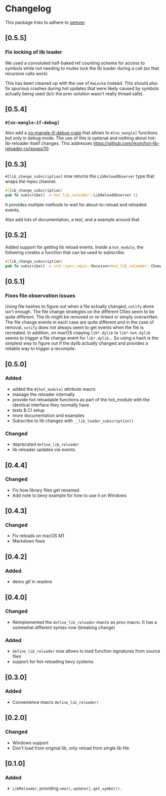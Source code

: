 # Changelog

This package tries to adhere to [semver](https://semver.org/).

## [0.5.5]
### Fix locking of lib loader
We used a convoluted half-baked ref counting scheme for access to symbols while
not needing to mutex lock the lib loader during a call (so that recursive calls
work)

This has been cleaned up with the use of `RwLock`s instead. This should also fix
spurious crashes during hot updates that were likely caused by symbols actually
being used (b/c the prev solution wasn't really thread safe).

## [0.5.4]
### `#[no-mangle-if-debug]`
Also add a [no-mangle-if-debug crate](https://github.com/rksm/hot-lib-reloader-rs/tree/master/macro-no-mangle-if-debug) that allows to `#[no_mangle]` functions but only in debug mode. The use of this is optional and nothing about hot-lib-reloader itself changes. This addresses https://github.com/rksm/hot-lib-reloader-rs/issues/10.


## [0.5.3]
`#[lib_change_subscription]` now returns the `LibReloadObserver` type that wraps the mpsc channel.
```rust
#[lib_change_subscription]
pub fn subscribe() -> hot_lib_reloader::LibReloadObserver {}
```
It provides multiple methods to wait for about-to-reload and reloaded events.

Also add lots of documentation, a test, and a example around that.


## [0.5.2]
Added support for getting lib reload events.
Inside a `hot_module`, the following creates a function that can be used to subscribe:
```rust
#[lib_change_subscription]
pub fn subscribe() -> std::sync::mpsc::Receiver<hot_lib_reloader::ChangedEvent> {}
```

## [0.5.1]
### Fixes file observation issues
Using file hashes to figure out when a file actually changed, `notify` alone isn't enough.
The file change strategies on the different OSes seem to be quite different.
The lib might be removed or re-linked or simply overwritten.
The file change events in each case are quite different and in the case of removal, `notify` does not always seem to get events when the file is recreated.
In addition, on macOS copying `lib*.dylib` to `lib*-hot.dylib` seems to trigger a file change event for `lib*.dylib`...
So using a hash is the simplest way to figure out if the dylib actually changed and provides a reliable way to trigger a recompile.

## [0.5.0]
### Added
- added the `#[hot_module]` attribute macro
- manage the reloader internally
- provide hot reloadable functions as part of the hot_module with the identical interface they normally have
- tests & CI setup
- more documentation and examples
- Subscribe to lib changes with `__lib_loader_subscription()`
### Changed
- deprecated `define_lib_reloader`
- lib reloader updates via events


## [0.4.4]
### Changed
- Fix how library files get renamed
- Add note to bevy example for how to use it on Windows

## [0.4.3]
### Changed
- Fix reloads on macOS M1
- Markdown fixes

## [0.4.2]
### Added
- demo gif in readme

## [0.4.0]
### Changed
- Reimplemented the `define_lib_reloader` macro as proc macro. It has a somewhat different syntax now (breaking change)
### Added
- `define_lib_reloader` now allows to load function signatures from source files
- support for hot-reloading bevy systems


## [0.3.0]
### Added
- Convenience macro `define_lib_reloader!`

## [0.2.0]
### Changed
- Windows support
- Don't load from original lib, only reload from single lib file

## [0.1.0]
### Added
- `LibReloader`, providing `new()`, `update()`, `get_symbol()`.
